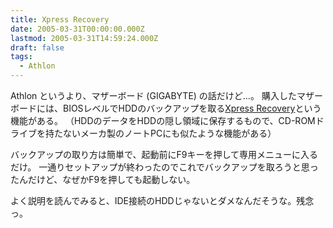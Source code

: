 ```yaml
---
title: Xpress Recovery
date: 2005-03-31T00:00:00.000Z
lastmod: 2005-03-31T14:59:24.000Z
draft: false
tags:
  - Athlon
---
```


Athlon というより、マザーボード (GIGABYTE) の話だけど…。 購入したマザーボードには、BIOSレベルでHDDのバックアップを取る[Xpress Recovery](http://www.gigabyte.co.jp/nippon/xpress-r.html)という機能がある。 （HDDのデータをHDDの隠し領域に保存するもので、CD-ROMドライブを持たないメーカ製のノートPCにも似たような機能がある）

バックアップの取り方は簡単で、起動前にF9キーを押して専用メニューに入るだけ。 一通りセットアップが終わったのでこれでバックアップを取ろうと思ったんだけど、なぜかF9を押しても起動しない。

よく説明を読んでみると、IDE接続のHDDじゃないとダメなんだそうな。残念っ。
